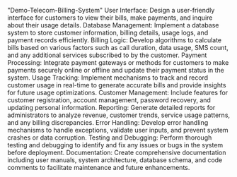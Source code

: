 "Demo-Telecom-Billing-System" 
User Interface: Design a user-friendly interface for customers to view their bills, make payments, and inquire about their usage details.
Database Management: Implement a database system to store customer information, billing details, usage logs, and payment records efficiently.
Billing Logic: Develop algorithms to calculate bills based on various factors such as call duration, data usage, SMS count, and any additional services subscribed to by the customer.
Payment Processing: Integrate payment gateways or methods for customers to make payments securely online or offline and update their payment status in the system.
Usage Tracking: Implement mechanisms to track and record customer usage in real-time to generate accurate bills and provide insights for future usage optimizations.
Customer Management: Include features for customer registration, account management, password recovery, and updating personal information.
Reporting: Generate detailed reports for administrators to analyze revenue, customer trends, service usage patterns, and any billing discrepancies.
Error Handling: Develop error handling mechanisms to handle exceptions, validate user inputs, and prevent system crashes or data corruption.
Testing and Debugging: Perform thorough testing and debugging to identify and fix any issues or bugs in the system before deployment.
Documentation: Create comprehensive documentation including user manuals, system architecture, database schema, and code comments to facilitate maintenance and future enhancements.
